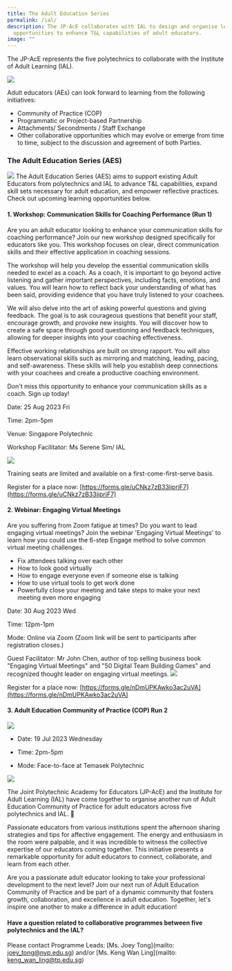 ```yaml
---
title: The Adult Education Series
permalink: /ial/
description: The JP-AcE collaborates with IAL to design and organise learning
  opportunities to enhance T&L capabilities of adult educators.
image: ""
---
```

The JP-AcE represents the five polytechnics to collaborate with the Institute of Adult Learning (IAL).

![](/images/54123485_ML.jpg)

Adult educators (AEs) can look forward to learning from the following initiatives:

* Community of Practice (COP)
* Programmatic or Project-based Partnership
* Attachments/ Secondments / Staff Exchange
* Other collaborative opportunities which may evolve or emerge from time to time, subject to the discussion and agreement of both Parties.



### The Adult Education Series (AES)
![](/images/aes%20banner%205.png)
The Adult Education Series (AES) aims to support existing Adult Educators from polytechnics and IAL to advance T&L capabilities, expand skill sets necessary for adult education, and empower reflective practices. Check out upcoming learning opportunities below.


#### 1. Workshop: Communication Skills for Coaching Performance (Run 1)

Are you an adult educator looking to enhance your communication skills for coaching performance? Join our new workshop designed specifically for educators like you. This workshop focuses on clear, direct communication skills and their effective application in coaching sessions.

The workshop will help you develop the essential communication skills needed to excel as a coach. As a coach, it is important to go beyond active listening and gather important perspectives, including facts, emotions, and values. You will learn how to reflect back your understanding of what has been said, providing evidence that you have truly listened to your coachees.

We will also delve into the art of asking powerful questions and giving feedback. The goal is to ask courageous questions that benefit your staff, encourage growth, and provoke new insights. You will discover how to create a safe space through good questioning and feedback techniques, allowing for deeper insights into your coaching effectiveness.

Effective working relationships are built on strong rapport. You will also learn observational skills such as mirroring and matching, leading, pacing, and self-awareness. These skills will help you establish deep connections with your coachees and create a productive coaching environment.

Don't miss this opportunity to enhance your communication skills as a coach. Sign up today!

Date: 25 Aug 2023 Fri

Time: 2pm-5pm

Venue: Singapore Polytechnic 

Workshop Facilitator: Ms Serene Sim/ IAL

![](/images/serene%20sim%202.jpg)

Training seats are limited and available on a first-come-first-serve basis.

Register for a place now: [https://forms.gle/uCNkz7zB33iiprjF7](https://forms.gle/uCNkz7zB33iiprjF7)


#### 2. Webinar: Engaging Virtual Meetings

Are you suffering from Zoom fatigue at times?
Do you want to lead engaging virtual meetings?
Join the webinar 'Engaging Virtual Meetings' to learn how you could use the 6-step Engage method to solve common virtual meeting challenges.

* Fix attendees talking over each other
* How to look good virtually
* How to engage everyone even if someone else is talking
* How to use virtual tools to get work done
* Powerfully close your meeting and take steps to make your next meeting even more engaging

Date: 30 Aug 2023 Wed

Time: 12pm-1pm

Mode: Online via Zoom (Zoom link will be sent to participants after registration closes.)

Guest Facilitator: Mr John Chen, author of top selling business book "Engaging Virtual Meetings" and "50 Digital Team Building Games" and recognized thought leader on engaging virtual meetings.
![](/images/john%20chen2.jpg)

Register for a place now: [https://forms.gle/nDmUPKAwko3ac2uVA](https://forms.gle/nDmUPKAwko3ac2uVA)


                  

#### 3. Adult Education Community of Practice (COP) Run 2 
![](/images/navy%20and%20dark%20red%20creative%20illustrated%20business%20marketing%20plant%20presentation.png)

* Date: 19 Jul 2023 Wednesday

* Time: 2pm-5pm

* Mode: Face-to-face at Temasek Polytechnic

![](/images/cop%20run%202.jpg)

The Joint Polytechnic Academy for Educators (JP-AcE) and the Institute for Adult Learning (IAL) have come together to organise another run of Adult Education Community of Practice for adult educators across five polytechnics and IAL. 🤝  
  
Passionate educators from various institutions spent the afternoon sharing strategies and tips for affective engagement. The energy and enthusiasm in the room were palpable, and it was incredible to witness the collective expertise of our educators coming together. This initiative presents a remarkable opportunity for adult educators to connect, collaborate, and learn from each other.  
  
Are you a passionate adult educator looking to take your professional development to the next level? Join our next run of Adult Education Community of Practice and be part of a dynamic community that fosters growth, collaboration, and excellence in adult education. Together, let's inspire one another to make a difference in adult education!
	 
	 
	                      
#### Have a question related to collaborative programmes between five polytechnics and the IAL?   	                                                      
Please contact Programme Leads: [Ms. Joey Tong](mailto: joey_tong@nyp.edu.sg) and/or [Ms. Keng Wan Ling](mailto: keng_wan_ling@tp.edu.sg)